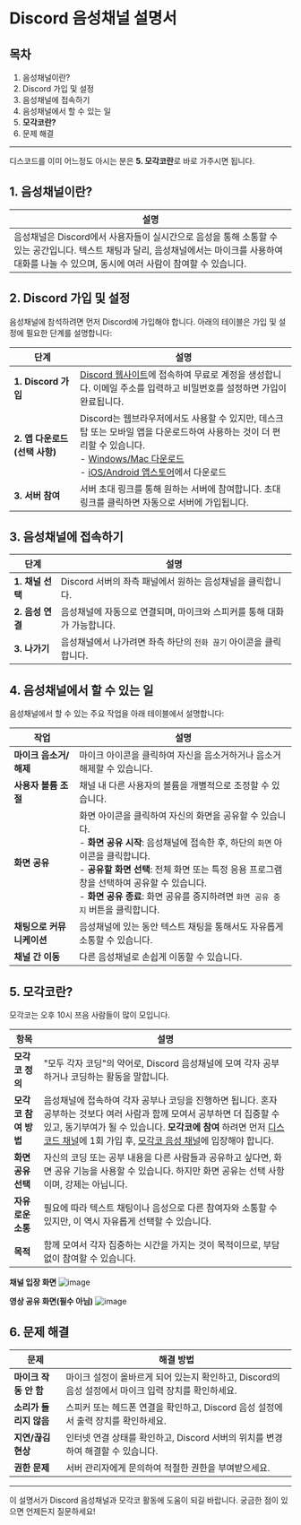 
# Discord 음성채널 설명서

## 목차
1. 음성채널이란?
2. Discord 가입 및 설정
3. 음성채널에 접속하기
4. 음성채널에서 할 수 있는 일
5. **모각코란?**
6. 문제 해결

---

디스코드를 이미 어느정도 아시는 분은 **5. 모각코란**로 바로 가주시면 됩니다.

## 1. 음성채널이란?

| 설명 |
| --- |
| 음성채널은 Discord에서 사용자들이 실시간으로 음성을 통해 소통할 수 있는 공간입니다. 텍스트 채팅과 달리, 음성채널에서는 마이크를 사용하여 대화를 나눌 수 있으며, 동시에 여러 사람이 참여할 수 있습니다. |

## 2. Discord 가입 및 설정

음성채널에 참석하려면 먼저 Discord에 가입해야 합니다. 아래의 테이블은 가입 및 설정에 필요한 단계를 설명합니다:

| 단계 | 설명 |
| --- | --- |
| **1. Discord 가입** | [Discord 웹사이트](https://discord.com/)에 접속하여 무료로 계정을 생성합니다. 이메일 주소를 입력하고 비밀번호를 설정하면 가입이 완료됩니다. |
| **2. 앱 다운로드 (선택 사항)** | Discord는 웹브라우저에서도 사용할 수 있지만, 데스크탑 또는 모바일 앱을 다운로드하여 사용하는 것이 더 편리할 수 있습니다. <br> - [Windows/Mac 다운로드](https://discord.com/download) <br> - [iOS/Android 앱스토어](https://discord.com/download)에서 다운로드 |
| **3. 서버 참여** | 서버 초대 링크를 통해 원하는 서버에 참여합니다. 초대 링크를 클릭하면 자동으로 서버에 가입됩니다. |

## 3. 음성채널에 접속하기

| 단계 | 설명 |
| --- | --- |
| **1. 채널 선택** | Discord 서버의 좌측 패널에서 원하는 음성채널을 클릭합니다. |
| **2. 음성 연결** | 음성채널에 자동으로 연결되며, 마이크와 스피커를 통해 대화가 가능합니다. |
| **3. 나가기** | 음성채널에서 나가려면 좌측 하단의 `전화 끊기` 아이콘을 클릭합니다. |





## 4. 음성채널에서 할 수 있는 일

음성채널에서 할 수 있는 주요 작업을 아래 테이블에서 설명합니다:

| 작업 | 설명 |
| --- | --- |
| **마이크 음소거/해제** | 마이크 아이콘을 클릭하여 자신을 음소거하거나 음소거 해제할 수 있습니다. |
| **사용자 볼륨 조절** | 채널 내 다른 사용자의 볼륨을 개별적으로 조정할 수 있습니다. |
| **화면 공유** | 화면 아이콘을 클릭하여 자신의 화면을 공유할 수 있습니다. <br> - **화면 공유 시작**: 음성채널에 접속한 후, 하단의 `화면` 아이콘을 클릭합니다. <br> - **공유할 화면 선택**: 전체 화면 또는 특정 응용 프로그램 창을 선택하여 공유할 수 있습니다. <br> - **화면 공유 종료**: 화면 공유를 중지하려면 `화면 공유 중지` 버튼을 클릭합니다. |
| **채팅으로 커뮤니케이션** | 음성채널에 있는 동안 텍스트 채팅을 통해서도 자유롭게 소통할 수 있습니다. |
| **채널 간 이동** | 다른 음성채널로 손쉽게 이동할 수 있습니다. |


## 5. 모각코란?

모각코는 오후 10시 쯔음 사람들이 많이 모입니다.

| 항목 | 설명 |
| --- | --- |
| **모각코 정의** | "모두 각자 코딩"의 약어로, Discord 음성채널에 모여 각자 공부하거나 코딩하는 활동을 말합니다. |
| **모각코 참여 방법** | 음성채널에 접속하여 각자 공부나 코딩을 진행하면 됩니다. 혼자 공부하는 것보다 여러 사람과 함께 모여서 공부하면 더 집중할 수 있고, 동기부여가 될 수 있습니다. **모각코에 참여** 하려면 먼저 [디스코드 채널](https://discord.gg/jUCqgExumm)에 1회 가입 후, [모각코 음성 채널](https://discord.gg/4b4CFhd62C)에 입장해야 합니다. |
| **화면 공유 선택** | 자신의 코딩 또는 공부 내용을 다른 사람들과 공유하고 싶다면, 화면 공유 기능을 사용할 수 있습니다. 하지만 화면 공유는 선택 사항이며, 강제는 아닙니다. |
| **자유로운 소통** | 필요에 따라 텍스트 채팅이나 음성으로 다른 참여자와 소통할 수 있지만, 이 역시 자유롭게 선택할 수 있습니다. |
| **목적** | 함께 모여서 각자 집중하는 시간을 가지는 것이 목적이므로, 부담 없이 참여할 수 있습니다. |

**채널 입장 화면**
![image](https://github.com/user-attachments/assets/3c96aa0a-c02e-43f3-abcf-ddf42ca8a11d)


**영상 공유 화면(필수 아님)**
![image](https://github.com/user-attachments/assets/3c3c2d0d-ad5f-4668-8f2c-b1a1d291d7da)



## 6. 문제 해결

| 문제 | 해결 방법 |
| --- | --- |
| **마이크 작동 안 함** | 마이크 설정이 올바르게 되어 있는지 확인하고, Discord의 음성 설정에서 마이크 입력 장치를 확인하세요. |
| **소리가 들리지 않음** | 스피커 또는 헤드폰 연결을 확인하고, Discord 음성 설정에서 출력 장치를 확인하세요. |
| **지연/끊김 현상** | 인터넷 연결 상태를 확인하고, Discord 서버의 위치를 변경하여 해결할 수 있습니다. |
| **권한 문제** | 서버 관리자에게 문의하여 적절한 권한을 부여받으세요. |

---

이 설명서가 Discord 음성채널과 모각코 활동에 도움이 되길 바랍니다. 궁금한 점이 있으면 언제든지 질문하세요!
